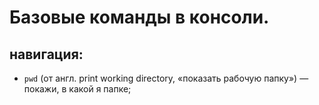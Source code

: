 # Базовые команды в консоли.
## навигация:
* `pwd` (от англ. print working directory, «показать рабочую папку») — покажи, в какой я папке;
	